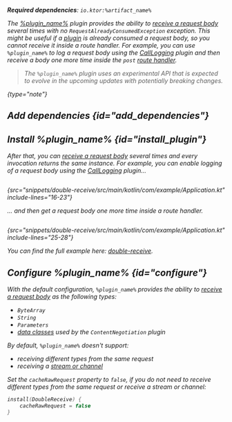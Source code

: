 [//]: # (title: DoubleReceive)

<var name="plugin_name" value="DoubleReceive"/>
<var name="package_name" value="io.ktor.server.plugins.doublereceive"/>
<var name="artifact_name" value="ktor-server-double-receive"/>

<tldr>
<p>
<b>Required dependencies</b>: <code>io.ktor:%artifact_name%</code>
</p>
<var name="example_name" value="double-receive"/>
<include from="lib.topic" element-id="download_example"/>
</tldr>

The [%plugin_name%](https://api.ktor.io/ktor-server/ktor-server-plugins/ktor-server-double-receive/io.ktor.server.plugins.doublereceive/-double-receive.html) plugin provides the ability to [receive a request body](requests.md#body_contents) several times with no `RequestAlreadyConsumedException` exception.
This might be useful if a [plugin](Plugins.md) is already consumed a request body, so you cannot receive it inside a route handler.
For example, you can use `%plugin_name%` to log a request body using the [CallLogging](call-logging.md) plugin and then receive a body one more time inside the `post` [route handler](Routing_in_Ktor.md#define_route).

> The `%plugin_name%` plugin uses an experimental API that is expected to evolve in the upcoming updates with potentially breaking changes.
>
{type="note"}

## Add dependencies {id="add_dependencies"}

<include from="lib.topic" element-id="add_ktor_artifact_intro"/>
<include from="lib.topic" element-id="add_ktor_artifact"/>

## Install %plugin_name% {id="install_plugin"}

<include from="lib.topic" element-id="install_plugin"/>

After that, you can [receive a request body](requests.md#body_contents) several times and every invocation returns the same instance.
For example, you can enable logging of a request body using the [CallLogging](call-logging.md) plugin...

```kotlin
```
{src="snippets/double-receive/src/main/kotlin/com/example/Application.kt" include-lines="16-23"}

... and then get a request body one more time inside a route handler.

```kotlin
```
{src="snippets/double-receive/src/main/kotlin/com/example/Application.kt" include-lines="25-28"}

You can find the full example here: [double-receive](https://github.com/ktorio/ktor-documentation/tree/%ktor_version%/codeSnippets/snippets/double-receive).


## Configure %plugin_name% {id="configure"}
With the default configuration, `%plugin_name%` provides the ability to [receive a request body](requests.md#body_contents) as the following types:

- `ByteArray` 
- `String`
- `Parameters` 
- [data classes](serialization.md#create_data_class) used by the `ContentNegotiation` plugin

By default, `%plugin_name%` doesn't support:

- receiving different types from the same request
- receiving a [stream or channel](requests.md#raw)

Set the `cacheRawRequest` property to `false`, if you do not need to receive different types from the same request or receive a stream or channel:

```kotlin
install(DoubleReceive) {
    cacheRawRequest = false
}
```
